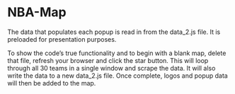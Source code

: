 # NBA-Map

The data that populates each popup is read in from the data_2.js file. It is preloaded for presentation purposes. 

To show the code’s true functionality and to begin with a blank map, delete that file, refresh your browser and click the star button. This will loop through all 30 teams in a single window and scrape the data. It will also write the data to a new data_2.js file. Once complete, logos and popup data will then be added to the map.
